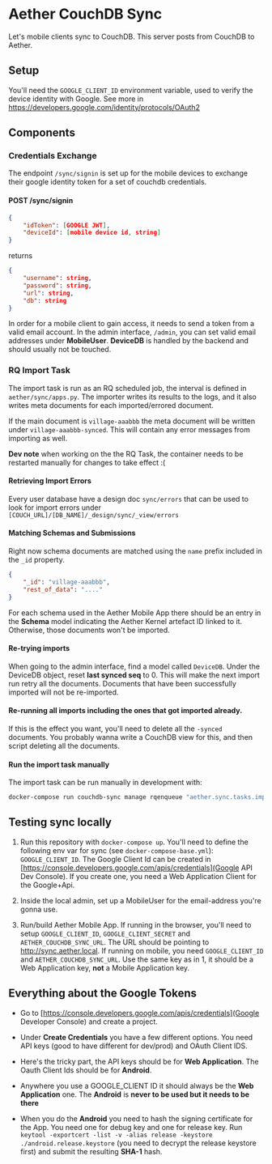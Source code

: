# Aether CouchDB Sync

Let's mobile clients sync to CouchDB. This server posts from CouchDB to Aether.

## Setup

You'll need the `GOOGLE_CLIENT_ID` environment variable, used to verify the
device identity with Google.
See more in https://developers.google.com/identity/protocols/OAuth2


## Components

### Credentials Exchange

The endpoint `/sync/signin` is set up for the mobile devices to exchange their
google identity token for a set of couchdb credentials.

#### POST /sync/signin

```json
{
    "idToken": [GOOGLE JWT],
    "deviceId": [mobile device id, string]
}
```

returns

```json
{
    "username": string,
    "password": string,
    "url": string,
    "db": string
}
```

In order for a mobile client to gain access, it needs to send a token from a
valid email account. In the admin interface, `/admin`,
you can set valid email addresses under **MobileUser**.
**DeviceDB** is handled by the backend and should usually not be touched.

### RQ Import Task

The import task is run as an RQ scheduled job, the interval is defined in
`aether/sync/apps.py`. The importer writes its results to the logs, and it also
writes meta documents for each imported/errored document.

If the main document is `village-aaabbb` the meta document will be written under
`village-aaabbb-synced`. This will contain any error messages from importing as well.

**Dev note** when working on the the RQ Task, the container needs to be
restarted manually for changes to take effect :(

#### Retrieving Import Errors

Every user database have a design doc `sync/errors` that can be used to look for
import errors under `[COUCH_URL]/[DB_NAME]/_design/sync/_view/errors`

#### Matching Schemas and Submissions

Right now schema documents are matched using the `name` prefix included in
the `_id` property.

```json
{
    "_id": "village-aaabbb",
    "rest_of_data": "...."
}
```

For each schema used in the Aether Mobile App there should be an entry in the
**Schema** model indicating the Aether Kernel artefact ID linked to it.
Otherwise, those documents won't be imported.

#### Re-trying imports

When going to the admin interface, find a model called `DeviceDB`.
Under the DeviceDB object, reset **last synced seq** to 0.
This will make the next import run retry all the documents.
Documents that have been successfully imported will not be re-imported.

#### Re-running all imports including the ones that got imported already.

If this is the effect you want, you'll need to delete all the `-synced` documents.
You probably wanna write a CouchDB view for this, and then script deleting all the documents.

#### Run the import task manually

The import task can be run manually in development with:

```bash
docker-compose run couchdb-sync manage rqenqueue "aether.sync.tasks.import_synced_devices_task"
```

## Testing sync locally

1. Run this repository with `docker-compose up`.
   You'll need to define the following env var for sync (see `docker-compose-base.yml`):
   `GOOGLE_CLIENT_ID`.
   The Google Client Id can be created in
   [https://console.developers.google.com/apis/credentials](Google API Dev Console).
   If you create one, you need a Web Application Client for the Google+Api.

2. Inside the local admin, set up a MobileUser for the email-address you're gonna use.

3. Run/build Aether Mobile App.
   If running in the browser, you'll need to setup `GOOGLE_CLIENT_ID`,
   `GOOGLE_CLIENT_SECRET` and `AETHER_COUCHDB_SYNC_URL`.
   The URL should be pointing to http://sync.aether.local.
   If running on mobile, you need `GOOGLE_CLIENT_ID` and `AETHER_COUCHDB_SYNC_URL`.
   Use the same key as in 1, it should be a Web Application key, **not** a Mobile Application key.


## Everything about the Google Tokens

- Go to [https://console.developers.google.com/apis/credentials](Google Developer Console)
  and create a project.

- Under **Create Credentials** you have a few different options.
  You need API keys (good to have different for dev/prod) and OAuth Client IDS.

- Here's the tricky part, the API keys should be for **Web Application**.
  The Oauth Client Ids should be for **Android**.

- Anywhere you use a GOOGLE_CLIENT ID it should always be the **Web Application** one.
  The **Android** is **never to be used but it needs to be there**

- When you do the **Android** you need to hash the signing certificate for the App.
  You need one for debug key and one for release key.
  Run `keytool -exportcert -list -v -alias release -keystore ./android.release.keystore`
  (you need to decrypt the release keystore first) and submit the resulting **SHA-1** hash.
